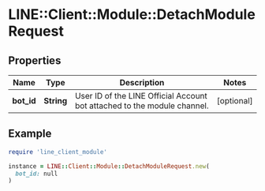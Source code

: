 # LINE::Client::Module::DetachModuleRequest

## Properties

| Name | Type | Description | Notes |
| ---- | ---- | ----------- | ----- |
| **bot_id** | **String** | User ID of the LINE Official Account bot attached to the module channel. | [optional] |

## Example

```ruby
require 'line_client_module'

instance = LINE::Client::Module::DetachModuleRequest.new(
  bot_id: null
)
```

